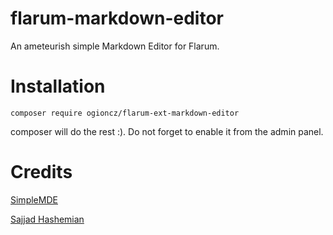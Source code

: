 # flarum-markdown-editor

An ameteurish simple Markdown Editor for Flarum.

# Installation

    composer require ogioncz/flarum-ext-markdown-editor

composer will do the rest :). Do not forget to enable it from the admin panel.

# Credits

[SimpleMDE](https://simplemde.com)

[Sajjad Hashemian](https://github.com/sijad/)

